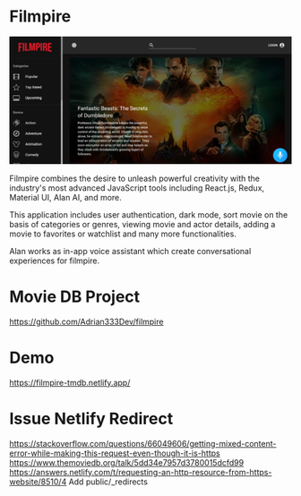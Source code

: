 # Filmpire

![App Screenshot](src/assets/images/Filmpire.jpg)

Filmpire combines the desire to unleash powerful creativity with the industry's most advanced JavaScript tools including React.js, Redux, Material UI, Alan AI, and more.

This application includes user authentication, dark mode, sort movie on the basis of categories or genres, viewing movie and actor details, adding a movie to favorites or watchlist and many more functionalities. 

Alan works as in-app voice assistant which create conversational experiences for filmpire.

# Movie DB Project
https://github.com/Adrian333Dev/filmpire

# Demo
https://filmpire-tmdb.netlify.app/

# Issue Netlify Redirect
https://stackoverflow.com/questions/66049606/getting-mixed-content-error-while-making-this-request-even-though-it-is-https
https://www.themoviedb.org/talk/5dd34e7957d3780015dcfd99
https://answers.netlify.com/t/requesting-an-http-resource-from-https-website/8510/4
Add public/_redirects
